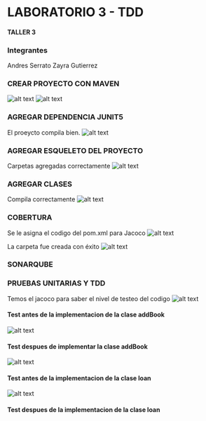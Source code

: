 # LABORATORIO 3 - TDD

#### TALLER 3

### Integrantes

Andres Serrato
Zayra Gutierrez

### CREAR PROYECTO CON MAVEN

![alt text](image.png)
![alt text](image-1.png)

### AGREGAR DEPENDENCIA JUNIT5

El proeycto compila bien.
![alt text](image-2.png)


### AGREGAR ESQUELETO DEL PROYECTO

Carpetas agregadas correctamente
![alt text](image-6.png)

### AGREGAR CLASES

Compila correctamente
![alt text](image-7.png)



### COBERTURA

Se le asigna el codigo del pom.xml para Jacoco
![alt text](image-8.png)

La carpeta fue creada con éxito
![alt text](image-9.png)

### SONARQUBE


### PRUEBAS UNITARIAS Y TDD

Temos el jacoco para saber el nivel de testeo del codigo
![alt text](image-10.png)

#### Test antes de la implementacion de la clase addBook
![alt text](image-1.png)

#### Test despues de implementar la clase addBook

![alt text](image.png)


#### Test antes de la implementacion de la clase loan

![alt text](image-2.png)

#### Test despues de la implementacion de la clase loan